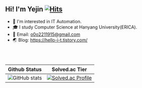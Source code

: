 ## Hi! I'm Yejin [![Hits](https://hits.seeyoufarm.com/api/count/incr/badge.svg?url=https%3A%2F%2Fgithub.com%2F98yejin%2Fhit-counter&count_bg=%23E79AD6&title_bg=%23555555&icon=&icon_color=%23E7E7E7&title=hits&edge_flat=false)](https://hits.seeyoufarm.com)
* :seedling: I'm interested in IT Automation. 
* :mortar_board: I study Computer Science at Hanyang University(ERICA). 
* :email: Email: o0o2211915@gmail.com
* :earth_asia: Blog: https://hello-i-t.tistory.com/

<br>
<br>

|Github Status|Solved.ac Tier|
|-------------|--------------|
|![GitHub stats](https://github-readme-stats.vercel.app/api?username=98yejin&show_icons=true&theme=buefy&count_private=true)|[![Solved.ac Profile](http://mazassumnida.wtf/api/v2/generate_badge?boj=o0o2211915)](https://solved.ac/o0o2211915)|

<br>
<br>

